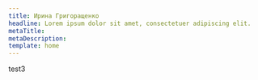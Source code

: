```yaml
---
title: Ирина Григоращенко
headline: Lorem ipsum dolor sit amet, consectetuer adipiscing elit.
metaTitle: 
metaDescription: 
template: home  
---
```

test3